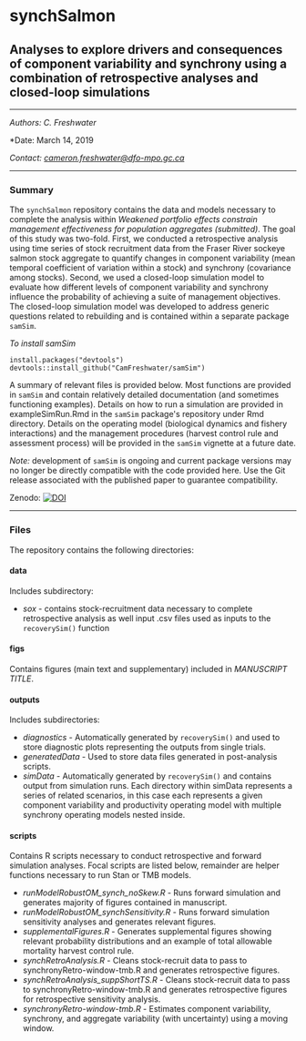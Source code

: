 # synchSalmon
## Analyses to explore drivers and consequences of component variability and synchrony using a combination of retrospective analyses and closed-loop simulations

-----

*Authors: C. Freshwater*

*Date: March 14, 2019

*Contact: cameron.freshwater@dfo-mpo.gc.ca*

-----

### Summary
The `synchSalmon` repository contains the data and models necessary to complete the analysis within *Weakened portfolio effects constrain management effectiveness for population aggregates (submitted)*. The goal of this study was two-fold. First, we conducted a retrospective analysis using time series of stock recruitment data from the Fraser River sockeye salmon stock aggregate to quantify changes in component variability (mean temporal coefficient of variation within a stock) and synchrony (covariance among stocks). Second, we used a closed-loop simulation model to evaluate how different levels of component variability and synchrony influence the probability of achieving a suite of management objectives. The closed-loop simulation model was developed to address generic questions related to rebuilding and is contained within a separate package `samSim`. 

*To install samSim*
```
install.packages("devtools")
devtools::install_github("CamFreshwater/samSim")
```

A summary of relevant files is provided below. Most functions are provided in `samSim` and contain relatively detailed documentation (and sometimes functioning examples). Details on how to run a simulation are provided in exampleSimRun.Rmd in the `samSim` package's repository under Rmd directory. Details on the operating model (biological dynamics and fishery interactions) and the management procedures (harvest control rule and assessment process) will be provided in the `samSim` vignette at a future date.

*Note:* development of `samSim` is ongoing and current package versions may no longer be directly compatible with the code provided here. Use the Git release associated with the published paper to guarantee compatibility. 

Zenodo: [![DOI](https://zenodo.org/badge/DOI/10.5281/zenodo.2594082.svg)](https://doi.org/10.5281/zenodo.2594082)

-----

### Files
The repository contains the following directories:

#### data
Includes subdirectory:
- *sox* - contains stock-recruitment data necessary to complete retrospective analysis as well input .csv files used as inputs to the `recoverySim()` function

#### figs
Contains figures (main text and supplementary) included in *MANUSCRIPT TITLE*.

#### outputs
Includes subdirectories:
- *diagnostics* - Automatically generated by `recoverySim()` and used to store diagnostic plots representing the outputs from single trials.
- *generatedData* - Used to store data files generated in post-analysis scripts.
- *simData* - Automatically generated by `recoverySim()` and contains output from simulation runs. Each directory within simData represents a series of related scenarios, in this case each represents a given component variability and productivity operating model with multiple synchrony operating models nested inside.

#### scripts
Contains R scripts necessary to conduct retrospective and forward simulation analyses. Focal scripts are listed below, remainder are helper functions necessary to run Stan or TMB models.
- *runModelRobustOM_synch_noSkew.R* - Runs forward simulation and generates majority of figures contained in manuscript.
- *runModelRobustOM_synchSensitivity.R* - Runs forward simulation sensitivity analyses and generates relevant figures.
- *supplementalFigures.R* - Generates supplemental figures showing relevant probability distributions and an example of total allowable mortality harvest control rule.
- *synchRetroAnalysis.R* - Cleans stock-recruit data to pass to synchronyRetro-window-tmb.R and generates retrospective figures.
- *synchRetroAnalysis_suppShortTS.R* - Cleans stock-recruit data to pass to synchronyRetro-window-tmb.R and generates retrospective figures for retrospective sensitivity analysis.
- *synchronyRetro-window-tmb.R* - Estimates component variability, synchrony, and aggregate variability (with uncertainty) using a moving window.